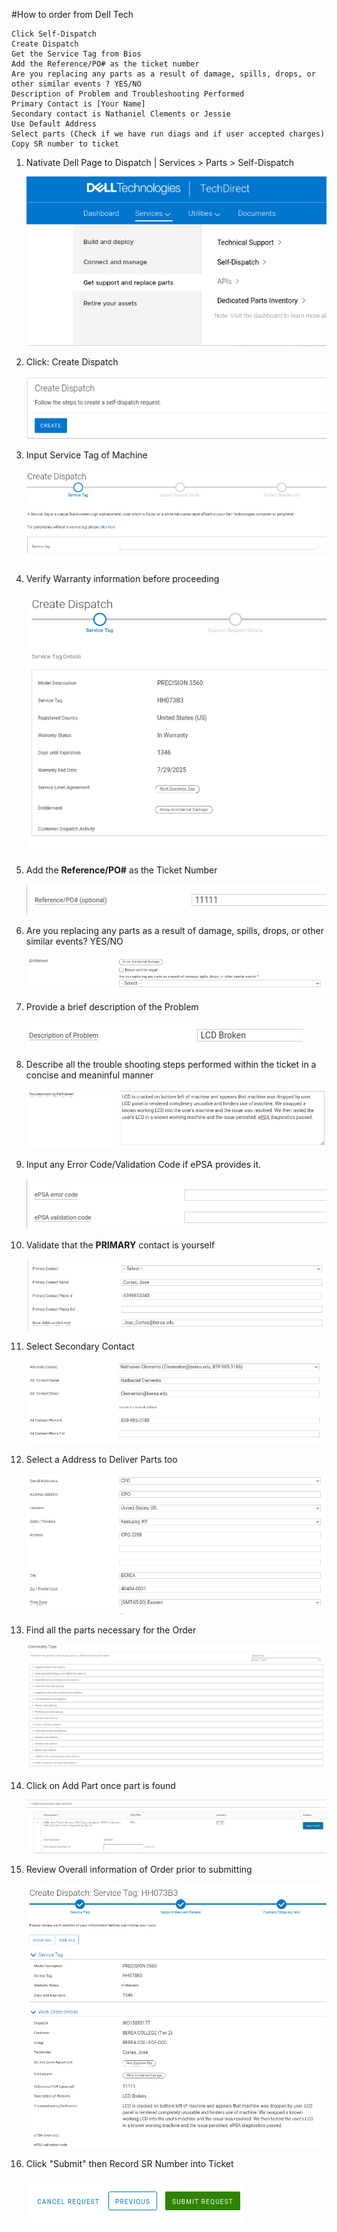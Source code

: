 #How to order from Dell Tech

	Click Self-Dispatch
	Create Dispatch
	Get the Service Tag from Bios
	Add the Reference/PO# as the ticket number
	Are you replacing any parts as a result of damage, spills, drops, or other similar events ? YES/NO
	Description of Problem and Troubleshooting Performed
	Primary Contact is [Your Name]
	Secondary contact is Nathaniel Clements or Jessie
	Use Default Address 
    Select parts (Check if we have run diags and if user accepted charges) 
	Copy SR number to ticket

1. Nativate Dell Page to Dispatch | Services > Parts > Self-Dispatch

    ![Alt Text](img/dell_ordering/dell_order_1.png)

2. Click: Create Dispatch 

    ![Alt Text](img/dell_ordering/dell_order_2.png)

3. Input Service Tag of Machine

    ![Alt Text](img/dell_ordering/dell_order_3.png)

4. Verify Warranty information before proceeding

    ![Alt Text](img/dell_ordering/dell_order_4.png)

5. Add the **Reference/PO#** as the Ticket Number

    ![Alt Text](img/dell_ordering/dell_order_5.png)

6. Are you replacing any parts as a result of damage, spills, drops, or other similar events? YES/NO

    ![Alt Text](img/dell_ordering/dell_order_6.png)

7. Provide a brief description of the Problem

	![Alt Text](img/dell_ordering/dell_order_7.png)

8. Describe all the trouble shooting steps performed within the ticket in a concise and meaninful manner

	![Alt Text](img/dell_ordering/dell_order_8.png)

9. Input any Error Code/Validation Code if ePSA provides it.

	![Alt Text](img/dell_ordering/dell_order_9.png)

10. Validate that the **PRIMARY** contact is yourself

	![Alt Text](img/dell_ordering/dell_order_10.png)

11. Select Secondary Contact

	![Alt Text](img/dell_ordering/dell_order_11.png)

12. Select a Address to Deliver Parts too

	![Alt Text](img/dell_ordering/dell_order_12.png)

13. Find all the parts necessary for the Order

	![Alt Text](img/dell_ordering/dell_order_13.png)

14. Click on Add Part once part is found

	![Alt Text](img/dell_ordering/dell_order_14.png)

15. Review Overall information of Order prior to submitting

	![Alt Text](img/dell_ordering/dell_order_15.png)

16. Click "Submit" then Record SR Number into Ticket

	![Alt Text](img/dell_ordering/dell_order_16.png)
